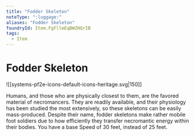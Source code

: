 ```yaml
---
title: "Fodder Skeleton"
noteType: ":luggage:"
aliases: "Fodder Skeleton"
foundryId: Item.FgFllmEqBWZHQrIB
tags:
  - Item
---
```


# Fodder Skeleton
![[systems-pf2e-icons-default-icons-heritage.svg|150]]

Humans, and those who are physically closest to them, are the favored material of necromancers. They are readily available, and their physiology has been studied the most extensively, so these skeletons can be easily mass-produced. Despite their name, fodder skeletons make rather mobile foot soldiers due to how efficiently they transfer necromantic energy within their bodies. You have a base Speed of 30 feet, instead of 25 feet.
